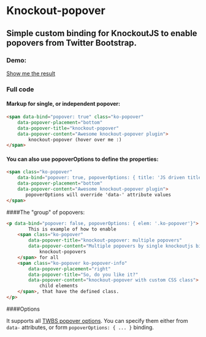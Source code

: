 # Knockout-popover

## Simple custom binding for KnockoutJS to enable popovers from Twitter Bootstrap.

### Demo:

[Show me the result](http://sstude.com/knockout-popover/)

### Full code

#### Markup for single, or independent popover:

```html
<span data-bind="popover: true" class="ko-popover"
    data-popover-placement="bottom"
    data-popover-title="knockout-popover"
    data-popover-content="Awesome knockout-popover plugin">
        knockout-popover (hover over me :)
</span>
```

#### You can also use popoverOptions to define the properties:

```html
<span class="ko-popover"
    data-bind="popover: true, popoverOptions: { title: 'JS driven title' }"
    data-popover-placement="bottom"
    data-popover-content="Awesome knockout-popover plugin">
       popoverOptions will override 'data-' attribute values
</span>
```

####The "group" of popovers:

```html
<p data-bind="popover: false, popoverOptions: { elem: '.ko-popover'}">
        This is example of how to enable
    <span class="ko-popover"
        data-popover-title="knockout-popover: multiple popovers"
        data-popover-content="Multiple popovers by single knockoutjs binding">
            knockout-popovers
    </span> for all
    <span class="ko-popover ko-popover-info"
        data-popover-placement="right"
        data-popover-title="So, do you like it?"
        data-popover-content="knockout-popover with custom CSS class">
            child elements
    </span>, that have the defined class.
</p>
```

####Options

It supports all [TWBS popover options](http://getbootstrap.com/javascript/#popovers-usage).
You can specify them either from `data-` attributes, or form `popoverOptions: { ... }` binding.